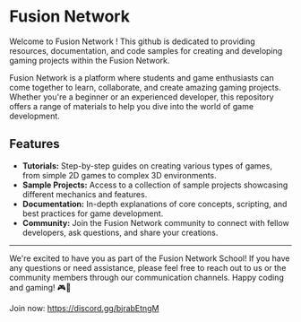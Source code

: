 # Fusion Network 

Welcome to Fusion Network ! This github is dedicated to providing resources, documentation, and code samples for creating and developing gaming projects within the Fusion Network.



Fusion Network is a platform where students and game enthusiasts can come together to learn, collaborate, and create amazing gaming projects. Whether you're a beginner or an experienced developer, this repository offers a range of materials to help you dive into the world of game development.


## Features

- **Tutorials:** Step-by-step guides on creating various types of games, from simple 2D games to complex 3D environments.
- **Sample Projects:** Access to a collection of sample projects showcasing different mechanics and features.
- **Documentation:** In-depth explanations of core concepts, scripting, and best practices for game development.
- **Community:** Join the Fusion Network community to connect with fellow developers, ask questions, and share your creations.



---

We're excited to have you as part of the Fusion Network School! If you have any questions or need assistance, please feel free to reach out to us or the community members through our communication channels. Happy coding and gaming! 🎮🚀

Join now: https://discord.gg/bjrabEtngM
